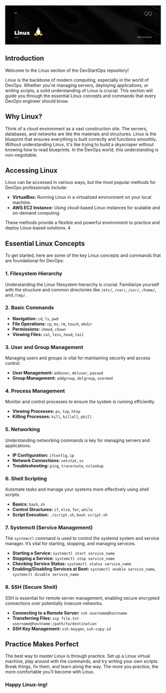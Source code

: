 ![Linux Fundamentals](header_1.png)

## Introduction

Welcome to the Linux section of the DevStartOps repository! 

Linux is the backbone of modern computing, especially in the world of DevOps. Whether you're managing servers, deploying applications, or writing scripts, a solid understanding of Linux is crucial. This section will guide you through the essential Linux concepts and commands that every DevOps engineer should know.

## Why Linux?

Think of a cloud environment as a vast construction site. The servers, databases, and networks are like the materials and structures. Linux is the blueprint that ensures everything is built correctly and functions smoothly. Without understanding Linux, it's like trying to build a skyscraper without knowing how to read blueprints. In the DevOps world, this understanding is non-negotiable.

## Accessing Linux

Linux can be accessed in various ways, but the most popular methods for DevOps professionals include:

- **VirtualBox:** Running Linux in a virtualized environment on your local machine.
- **AWS EC2 Instance:** Using cloud-based Linux instances for scalable and on-demand computing.

These methods provide a flexible and powerful environment to practice and deploy Linux-based solutions.
4
## Essential Linux Concepts

To get started, here are some of the key Linux concepts and commands that are foundational for DevOps:

### 1. Filesystem Hierarchy
Understanding the Linux filesystem hierarchy is crucial. Familiarize yourself with the structure and common directories like `/etc/`, `/var/`, `/usr/`, `/home/`, and `/tmp/`.

### 2. Basic Commands
- **Navigation:** `cd`, `ls`, `pwd`
- **File Operations:** `cp`, `mv`, `rm`, `touch`, `mkdir`
- **Permissions:** `chmod`, `chown`
- **Viewing Files:** `cat`, `less`, `head`, `tail`

### 3. User and Group Management
Managing users and groups is vital for maintaining security and access control.
- **User Management:** `adduser`, `deluser`, `passwd`
- **Group Management:** `addgroup`, `delgroup`, `usermod`

### 4. Process Management
Monitor and control processes to ensure the system is running efficiently.
- **Viewing Processes:** `ps`, `top`, `htop`
- **Killing Processes:** `kill`, `killall`, `pkill`

### 5. Networking
Understanding networking commands is key for managing servers and applications.
- **IP Configuration:** `ifconfig`, `ip`
- **Network Connections:** `netstat`, `ss`
- **Troubleshooting:** `ping`, `traceroute`, `nslookup`

### 6. Shell Scripting
Automate tasks and manage your systems more effectively using shell scripts.
- **Basics:** `bash`, `sh`
- **Control Structures:** `if`, `else`, `for`, `while`
- **Script Execution:** `./script.sh`, `bash script.sh`

### 7. Systemctl (Service Management)
The `systemctl` command is used to control the systemd system and service manager. It’s vital for starting, stopping, and managing services.
- **Starting a Service:** `systemctl start service_name`
- **Stopping a Service:** `systemctl stop service_name`
- **Checking Service Status:** `systemctl status service_name`
- **Enabling/Disabling Services at Boot:** `systemctl enable service_name`, `systemctl disable service_name`

### 8. SSH (Secure Shell)
SSH is essential for remote server management, enabling secure encrypted connections over potentially insecure networks.
- **Connecting to a Remote Server:** `ssh username@hostname`
- **Transferring Files:** `scp file.txt username@hostname:/path/to/destination`
- **SSH Key Management:** `ssh-keygen`, `ssh-copy-id`


## Practice Makes Perfect

The best way to master Linux is through practice. Set up a Linux virtual machine, play around with the commands, and try writing your own scripts. Break things, fix them, and learn along the way. The more you practice, the more comfortable you’ll become with Linux.

### **Happy Linux-ing!**
